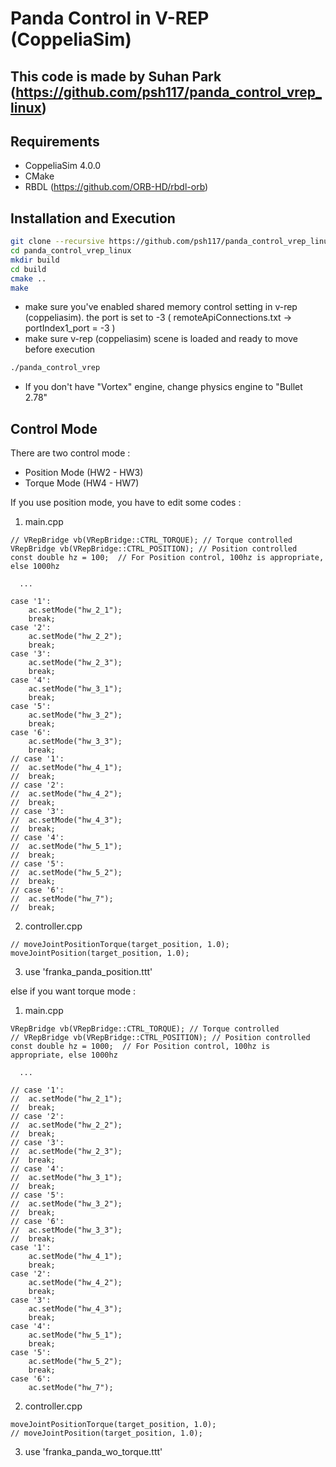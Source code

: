 # Panda Control in V-REP (CoppeliaSim)

## This code is made by Suhan Park (https://github.com/psh117/panda_control_vrep_linux)

## Requirements
- CoppeliaSim 4.0.0
- CMake
- RBDL (https://github.com/ORB-HD/rbdl-orb)

## Installation and Execution
```sh
git clone --recursive https://github.com/psh117/panda_control_vrep_linux
cd panda_control_vrep_linux
mkdir build
cd build
cmake ..
make
```
- make sure you've enabled shared memory control setting in v-rep (coppeliasim). 
the port is set to -3
( remoteApiConnections.txt -> portIndex1_port = -3 )
- make sure v-rep (coppeliasim) scene is loaded and ready to move before execution
```sh
./panda_control_vrep
````
- If you don't have "Vortex" engine, change physics engine to "Bullet 2.78"

## Control Mode
There are two control mode :
- Position Mode (HW2 - HW3)
- Torque Mode (HW4 - HW7)

If you use position mode, you have to edit some codes : 
1. main.cpp 
```
// VRepBridge vb(VRepBridge::CTRL_TORQUE); // Torque controlled
VRepBridge vb(VRepBridge::CTRL_POSITION); // Position controlled 
const double hz = 100;  // For Position control, 100hz is appropriate, else 1000hz
  
  ...
  
case '1':
	ac.setMode("hw_2_1");
	break;
case '2':
	ac.setMode("hw_2_2");
	break;
case '3':
	ac.setMode("hw_2_3");
	break;
case '4':
	ac.setMode("hw_3_1");
	break;	
case '5':
	ac.setMode("hw_3_2");
	break;		
case '6':
	ac.setMode("hw_3_3");
	break;			
// case '1':
// 	ac.setMode("hw_4_1");
// 	break;
// case '2':
// 	ac.setMode("hw_4_2");
// 	break;
// case '3':
// 	ac.setMode("hw_4_3");
// 	break;
// case '4':
// 	ac.setMode("hw_5_1");
// 	break;
// case '5':
// 	ac.setMode("hw_5_2");
// 	break;
// case '6':
// 	ac.setMode("hw_7");
// 	break;
```
2. controller.cpp
```
// moveJointPositionTorque(target_position, 1.0);
moveJointPosition(target_position, 1.0);
```
3. use 'franka_panda_position.ttt'

else if you want torque mode :
1. main.cpp 
```
VRepBridge vb(VRepBridge::CTRL_TORQUE); // Torque controlled
// VRepBridge vb(VRepBridge::CTRL_POSITION); // Position controlled 
const double hz = 1000;  // For Position control, 100hz is appropriate, else 1000hz
  
  ...
  
// case '1':
// 	ac.setMode("hw_2_1");
// 	break;
// case '2':
// 	ac.setMode("hw_2_2");
// 	break;
// case '3':
// 	ac.setMode("hw_2_3");
// 	break;
// case '4':
// 	ac.setMode("hw_3_1");
// 	break;	
// case '5':
// 	ac.setMode("hw_3_2");
// 	break;		
// case '6':
// 	ac.setMode("hw_3_3");
// 	break;			
case '1':
	ac.setMode("hw_4_1");
	break;
case '2':
	ac.setMode("hw_4_2");
	break;
case '3':
	ac.setMode("hw_4_3");
	break;
case '4':
	ac.setMode("hw_5_1");
	break;
case '5':
	ac.setMode("hw_5_2");
	break;
case '6':
	ac.setMode("hw_7");
```
2. controller.cpp
```
moveJointPositionTorque(target_position, 1.0);
// moveJointPosition(target_position, 1.0);
```
3. use 'franka_panda_wo_torque.ttt'

